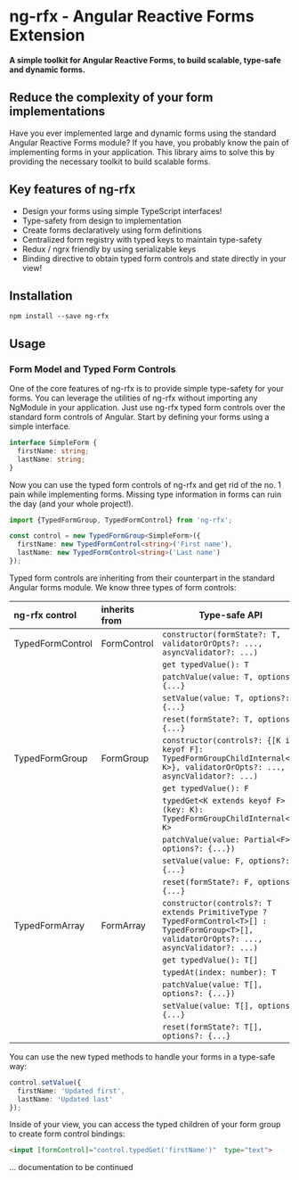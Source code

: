 # ng-rfx - Angular Reactive Forms Extension

**A simple toolkit for Angular Reactive Forms, to build scalable, type-safe and dynamic forms.**

## Reduce the complexity of your form implementations

Have you ever implemented large and dynamic forms using the standard Angular Reactive Forms module? 
If you have, you probably know the pain of implementing forms in your application. This library aims 
to solve this by providing the necessary toolkit to build scalable forms.

## Key features of ng-rfx

- Design your forms using simple TypeScript interfaces!
- Type-safety from design to implementation
- Create forms declaratively using form definitions
- Centralized form registry with typed keys to maintain type-safety
- Redux / ngrx friendly by using serializable keys
- Binding directive to obtain typed form controls and state directly in your view!

## Installation

```npm install --save ng-rfx```

## Usage

### Form Model and Typed Form Controls

One of the core features of ng-rfx is to provide simple type-safety for your forms. You can
leverage the utilities of ng-rfx without importing any NgModule in your application. Just 
use ng-rfx typed form controls over the standard form controls of Angular. Start by defining
your forms using a simple interface.

```typescript
interface SimpleForm {
  firstName: string;
  lastName: string;
}
```

Now you can use the typed form controls of ng-rfx and get rid of the no. 1 pain while
implementing forms. Missing type information in forms can ruin the day (and your whole project!).

```typescript
import {TypedFormGroup, TypedFormControl} from 'ng-rfx';

const control = new TypedFormGroup<SimpleForm>({
  firstName: new TypedFormControl<string>('First name'),
  lastName: new TypedFormControl<string>('Last name')
});
```

Typed form controls are inheriting from their counterpart in the standard Angular forms module.
We know three types of form controls:

|ng-rfx control       | inherits from | Type-safe API
|:--------------------|:--------------|---
| TypedFormControl<T> | FormControl   | `constructor(formState?: T, validatorOrOpts?: ..., asyncValidator?: ...)`
|                     |               | `get typedValue(): T`
|                     |               | `patchValue(value: T, options?: {...}`
|                     |               | `setValue(value: T, options?: {...}`
|                     |               | `reset(formState?: T, options?: {...}`
| TypedFormGroup<F>   | FormGroup     | `constructor(controls?: {[K in keyof F]: TypedFormGroupChildInternal<F, K>}, validatorOrOpts?: ..., asyncValidator?: ...)`
|                     |               | `get typedValue(): F`
|                     |               | `typedGet<K extends keyof F>(key: K): TypedFormGroupChildInternal<F, K>`
|                     |               | `patchValue(value: Partial<F>, options?: {...})`
|                     |               | `setValue(value: F, options?: {...}`
|                     |               | `reset(formState?: F, options?: {...}`
| TypedFormArray<T>   | FormArray     | `constructor(controls?: T extends PrimitiveType ? TypedFormControl<T>[] : TypedFormGroup<T>[], validatorOrOpts?: ..., asyncValidator?: ...)`
|                     |               | `get typedValue(): T[]`
|                     |               | `typedAt(index: number): T`
|                     |               | `patchValue(value: T[], options?: {...})`
|                     |               | `setValue(value: T[], options?: {...}`
|                     |               | `reset(formState?: T[], options?: {...}`

You can use the new typed methods to handle your forms in a type-safe way:

```typescript
control.setValue({
  firstName: 'Updated first',
  lastName: 'Updated last'
});
```

Inside of your view, you can access the typed children of your form group to
create form control bindings:

```html
<input [formControl]="control.typedGet('firstName')"  type="text">
```

... documentation to be continued
